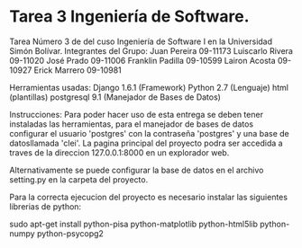 Tarea 3 Ingeniería de Software.
======================
Tarea Número 3 de del cuso Ingeniería de Software I en la Universidad Simón Bolívar.
Integrantes del Grupo:
Juan Pereira		09-11173
Luiscarlo Rivera	09-11020
José Prado		09-11006
Franklin Padilla	09-10599
Lairon Acosta		09-10927
Erick Marrero		09-10981

Herramientas usadas:
Django 1.6.1 (Framework)
Python 2.7   (Lenguaje)
html   	     (plantillas)
postgresql  9.1 (Manejador de Bases de Datos)

Instrucciones:
Para poder hacer uso de esta entrega se deben tener instaladas las herramientas, para el manejador de bases de datos configurar el usuario 'postgres' con la contraseña 'postgres' y una base de datosllamada 'clei'.
La pagina principal del proyecto podra ser accedida a traves de la direccion 127.0.0.1:8000 en un explorador web.

Alternativamente se puede configurar la base de datos en el archivo setting.py en la carpeta del proyecto.

Para la correcta ejecucion del proyecto es necesario instalar las siguientes
librerias de python:

sudo apt-get install python-pisa python-matplotlib python-html5lib python-numpy python-psycopg2

